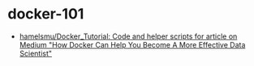 # docker-101

- [hamelsmu/Docker_Tutorial: Code and helper scripts for article on Medium "How Docker Can Help You Become A More Effective Data Scientist"](https://github.com/hamelsmu/Docker_Tutorial)

